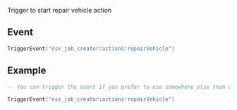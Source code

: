 Trigger to start repair vehicle action

## Event
``` lua
TriggerEvent("esx_job_creator:actions:repairVehicle")
```

## Example
``` lua
-- You can trigger the event if you prefer to use somewhere else than default F6 actions menu

TriggerEvent("esx_job_creator:actions:repairVehicle")
```